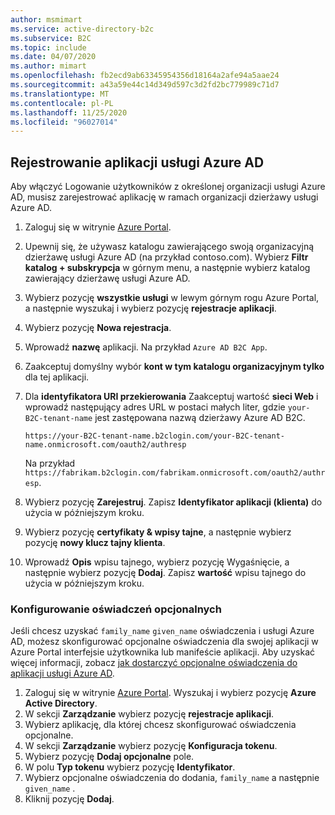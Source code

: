 ```yaml
---
author: msmimart
ms.service: active-directory-b2c
ms.subservice: B2C
ms.topic: include
ms.date: 04/07/2020
ms.author: mimart
ms.openlocfilehash: fb2ecd9ab63345954356d18164a2afe94a5aae24
ms.sourcegitcommit: a43a59e44c14d349d597c3d2fd2bc779989c71d7
ms.translationtype: MT
ms.contentlocale: pl-PL
ms.lasthandoff: 11/25/2020
ms.locfileid: "96027014"
---
```

## <a name="register-an-azure-ad-app"></a>Rejestrowanie aplikacji usługi Azure AD

Aby włączyć Logowanie użytkowników z określonej organizacji usługi Azure AD, musisz zarejestrować aplikację w ramach organizacji dzierżawy usługi Azure AD.

1. Zaloguj się w witrynie [Azure Portal](https://portal.azure.com).
1. Upewnij się, że używasz katalogu zawierającego swoją organizacyjną dzierżawę usługi Azure AD (na przykład contoso.com). Wybierz **Filtr katalog + subskrypcja** w górnym menu, a następnie wybierz katalog zawierający dzierżawę usługi Azure AD.
1. Wybierz pozycję **wszystkie usługi** w lewym górnym rogu Azure Portal, a następnie wyszukaj i wybierz pozycję **rejestracje aplikacji**.
1. Wybierz pozycję **Nowa rejestracja**.
1. Wprowadź **nazwę** aplikacji. Na przykład `Azure AD B2C App`.
1. Zaakceptuj domyślny wybór **kont w tym katalogu organizacyjnym tylko** dla tej aplikacji.
1. Dla **identyfikatora URI przekierowania** Zaakceptuj wartość **sieci Web** i wprowadź następujący adres URL w postaci małych liter, gdzie `your-B2C-tenant-name` jest zastępowana nazwą dzierżawy Azure AD B2C.

    ```
    https://your-B2C-tenant-name.b2clogin.com/your-B2C-tenant-name.onmicrosoft.com/oauth2/authresp
    ```

    Na przykład `https://fabrikam.b2clogin.com/fabrikam.onmicrosoft.com/oauth2/authresp`.

1. Wybierz pozycję **Zarejestruj**. Zapisz **Identyfikator aplikacji (klienta)** do użycia w późniejszym kroku.
1. Wybierz pozycję **certyfikaty & wpisy tajne**, a następnie wybierz pozycję **nowy klucz tajny klienta**.
1. Wprowadź **Opis** wpisu tajnego, wybierz pozycję Wygaśnięcie, a następnie wybierz pozycję **Dodaj**. Zapisz **wartość** wpisu tajnego do użycia w późniejszym kroku.

### <a name="configuring-optional-claims"></a>Konfigurowanie oświadczeń opcjonalnych

Jeśli chcesz uzyskać `family_name` `given_name` oświadczenia i usługi Azure AD, możesz skonfigurować opcjonalne oświadczenia dla swojej aplikacji w Azure Portal interfejsie użytkownika lub manifeście aplikacji. Aby uzyskać więcej informacji, zobacz [jak dostarczyć opcjonalne oświadczenia do aplikacji usługi Azure AD](../articles/active-directory/develop/active-directory-optional-claims.md).

1. Zaloguj się w witrynie [Azure Portal](https://portal.azure.com). Wyszukaj i wybierz pozycję **Azure Active Directory**.
1. W sekcji **Zarządzanie** wybierz pozycję **rejestracje aplikacji**.
1. Wybierz aplikację, dla której chcesz skonfigurować oświadczenia opcjonalne.
1. W sekcji **Zarządzanie** wybierz pozycję **Konfiguracja tokenu**.
1. Wybierz pozycję **Dodaj opcjonalne** pole.
1. W polu **Typ tokenu** wybierz pozycję **Identyfikator**.
1. Wybierz opcjonalne oświadczenia do dodania, `family_name` a następnie `given_name` .
1. Kliknij pozycję **Dodaj**.